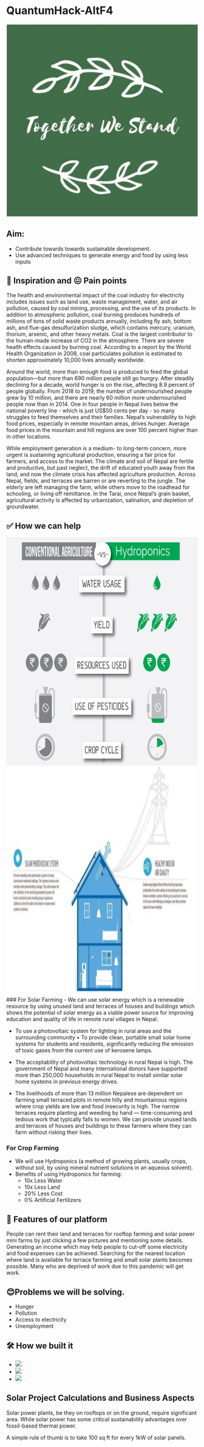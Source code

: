 # QuantumHack-AltF4

<div align="center"><center>
<img src="https://github.com/snh3003/QuantumHack-AltF4/blob/master/images/logo.jpg" >
 </center>
</div>

## Aim:
 * Contribute towards towards sustainable development.
 * Use advanced techniques to generate energy and food by using less inputs


## 🤔 Inspiration and 😖 Pain points
The health and environmental impact of the coal industry for electricity includes issues such as land use, waste management, water, and air pollution, caused by coal mining, processing, and the use of its products. In addition to atmospheric pollution, coal burning produces hundreds of millions of tons of solid waste products annually, including fly ash, bottom ash, and flue-gas desulfurization sludge, which contains mercury, uranium, thorium, arsenic, and other heavy metals. Coal is the largest contributor to the human-made increase of CO2 in the atmosphere. There are severe health effects caused by burning coal. According to a report by the World Health Organization in 2008, coal particulates pollution is estimated to shorten approximately 10,000 lives annually worldwide.

Around the world, more than enough food is produced to feed the global population—but more than 690 million people still go hungry. After steadily declining for a decade, world hunger is on the rise, affecting 8.9 percent of people globally. From 2018 to 2019, the number of undernourished people grew by 10 million, and there are nearly 60 million more undernourished people now than in 2014. One in four people in Nepal lives below the national poverty line - which is just US$50 cents per day - so many struggles to feed themselves and their families. Nepal’s vulnerability to high food prices, especially in remote mountain areas, drives hunger. Average food prices in the mountain and hill regions are over 100 percent higher than in other locations.

While employment generation is a medium- to long-term concern, more urgent is sustaining agricultural production, ensuring a fair price for farmers, and access to the market. The climate and soil of Nepal are fertile and productive, but past neglect, the drift of educated youth away from the land, and now the climate crisis has affected agriculture production. Across Nepal, fields, and terraces are barren or are reverting to the jungle. The elderly are left managing the farm, while others move to the roadhead for schooling, or living off remittance. In the Tarai, once Nepal’s grain basket, agricultural activity is affected by urbanization, salination, and depletion of groundwater.


## ✅ How we can help 

<div>
  <img height="600" src="https://github.com/snh3003/QuantumHack-AltF4/blob/master/images/hydro.JPG" ><span>
 <img height="600" src="https://github.com/snh3003/QuantumHack-AltF4/blob/master/images/solar.JPG" ></span>
 </div>
### For Solar Farming
- We can use solar energy which is a renewable resource by using unused land and terraces of houses and buildings which shows the potential of solar energy as a viable power source for improving education and quality of life in remote rural villages in Nepal.

- To use a photovoltaic system for lighting in rural areas and the surrounding community • To provide clean, portable small solar home systems for students and residents, significantly reducing the emission of toxic gases from the current use of kerosene lamps.

- The acceptability of photovoltaic technology in rural Nepal is high. The government of Nepal and many international donors have supported more than 250,000 households in rural Nepal to install similar solar home systems in previous energy drives.

- The livelihoods of more than 13 million Nepalese are dependent on farming small terraced plots in remote hilly and mountainous regions where crop yields are low and food insecurity is high. The narrow terraces require planting and weeding by hand — time-consuming and tedious work that typically falls to women. We can provide unused lands and terraces of houses and buildings to these farmers where they can farm without risking their lives.

### For Crop Farming
- We will use Hydroponics (a method of growing plants, usually crops, without soil, by using mineral nutrient solutions in an aqueous solvent).
- Benefits of using Hydroponics for farming: 
   * 10x Less Water
   * 10x Less Land
   * 20% Less Cost
   * 0% Artificial Fertilizers


## 🌟 Features of our platform

People can rent their land and terraces for rooftop farming and solar power mini farms by just clicking a few pictures and mentioning some details.
Generating an income which may help people to cut-off some electricity and food expenses can be achieved.
Searching for the nearest location where land is available for terrace farming and small solar plants becomes possible.
Many who are deprived of work due to this pandemic will get work.


## 😊Problems we will be solving.

- Hunger
- Pollution
- Access to electricity
- Unemployment


## 🛠️ How we built it 
- <code><img height="80" src="https://www.manhattanmobile.com/wp-content/uploads/2018/08/react-native-workshop.jpg"></code>
- <code><img height="80" src="https://cdn-media-1.freecodecamp.org/images/1*FDNeKIUeUnf0XdqHmi7nsw.png"></code>
- <code><img height="80" src="https://upload.wikimedia.org/wikipedia/commons/d/db/Npm-logo.svg"></code>

## Solar Project Calculations and Business Aspects

Solar power plants, be they on rooftops or on the ground, require significant area. While solar power has some critical sustainability advantages over fossil-based thermal power.
 
A simple rule of thumb is to take 100 sq ft for every 1kW of solar panels.
